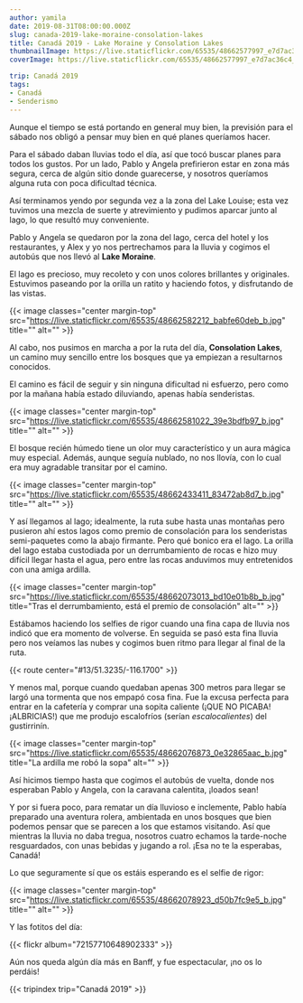 ```yaml
---
author: yamila
date: 2019-08-31T08:00:00.000Z
slug: canada-2019-lake-moraine-consolation-lakes
title: Canadá 2019 - Lake Moraine y Consolation Lakes
thumbnailImage: https://live.staticflickr.com/65535/48662577997_e7d7ac36c4_z.jpg
coverImage: https://live.staticflickr.com/65535/48662577997_e7d7ac36c4_b.jpg

trip: Canadá 2019
tags:
- Canadá
- Senderismo
---
```


Aunque el tiempo se está portando en general muy bien, la previsión para el sábado nos obligó a pensar muy bien en qué planes queríamos hacer.

<!--more-->

Para el sábado daban lluvias todo el día, así que tocó buscar planes para todos los gustos. Por un lado, Pablo y Angela prefirieron estar en zona más segura, cerca de algún sitio donde guarecerse, y nosotros queríamos alguna ruta con poca dificultad técnica.

Así terminamos yendo por segunda vez a la zona del Lake Louise; esta vez tuvimos una mezcla de suerte y atrevimiento y pudimos aparcar junto al lago, lo que resultó muy conveniente.

Pablo y Angela se quedaron por la zona del lago, cerca del hotel y los restaurantes, y Alex y yo nos pertrechamos para la lluvia y cogimos el autobús que nos llevó al **Lake Moraine**.

El lago es precioso, muy recoleto y con unos colores brillantes y originales. Estuvimos paseando por la orilla un ratito y haciendo fotos, y disfrutando de las vistas.

{{< image classes="center margin-top" src="https://live.staticflickr.com/65535/48662582212_babfe60deb_b.jpg" title="" alt="" >}}

Al cabo, nos pusimos en marcha a por la ruta del día, **Consolation Lakes**, un camino muy sencillo entre los bosques que ya empiezan a resultarnos conocidos.

El camino es fácil de seguir y sin ninguna dificultad ni esfuerzo, pero como por la mañana había estado diluviando, apenas había senderistas.

{{< image classes="center margin-top" src="https://live.staticflickr.com/65535/48662581022_39e3bdfb97_b.jpg" title="" alt="" >}}

El bosque recién húmedo tiene un olor muy característico y un aura mágica muy especial. Además, aunque seguía nublado, no nos llovía, con lo cual era muy agradable transitar por el camino.

{{< image classes="center margin-top" src="https://live.staticflickr.com/65535/48662433411_83472ab8d7_b.jpg" title="" alt="" >}}

Y así llegamos al lago; idealmente, la ruta sube hasta unas montañas pero pusieron ahí estos lagos como premio de consolación para los senderistas semi-paquetes como la abajo firmante. Pero qué bonico era el lago. La orilla del lago estaba custodiada por un derrumbamiento de rocas e hizo muy difícil llegar hasta el agua, pero entre las rocas anduvimos muy entretenidos con una amiga ardilla.

{{< image classes="center margin-top" src="https://live.staticflickr.com/65535/48662073013_bd10e01b8b_b.jpg" title="Tras el derrumbamiento, está el premio de consolación" alt="" >}}

Estábamos haciendo los selfies de rigor cuando una fina capa de lluvia nos indicó que era momento de volverse. En seguida se pasó esta fina lluvia pero nos veíamos las nubes y cogimos buen ritmo para llegar al final de la ruta.

{{< route center="#13/51.3235/-116.1700" >}}

Y menos mal, porque cuando quedaban apenas 300 metros para llegar se largó una tormenta que nos empapó cosa fina. Fue la excusa perfecta para entrar en la cafetería y comprar una sopita caliente (¡QUE NO PICABA! ¡ALBRICIAS!) que me produjo escalofríos (serían *escalocalientes*) del gustirrinín.

{{< image classes="center margin-top" src="https://live.staticflickr.com/65535/48662076873_0e32865aac_b.jpg" title="La ardilla me robó la sopa" alt="" >}}

Así hicimos tiempo hasta que cogimos el autobús de vuelta, donde nos esperaban Pablo y Angela, con la caravana calentita, ¡loados sean!

Y por si fuera poco, para rematar un día lluvioso e inclemente, Pablo había preparado una aventura rolera, ambientada en unos bosques que bien podemos pensar que se parecen a los que estamos visitando. Así que mientras la lluvia no daba tregua, nosotros cuatro echamos la tarde-noche resguardados, con unas bebidas y jugando a rol. ¡Esa no te la esperabas, Canadá!

Lo que seguramente sí que os estáis esperando es el selfie de rigor:

{{< image classes="center margin-top" src="https://live.staticflickr.com/65535/48662078923_d50b7fc9e5_b.jpg" title="" alt="" >}}

Y las fotitos del día:

{{< flickr album="72157710648902333" >}}

Aún nos queda algún día más en Banff, y fue espectacular, ¡no os lo perdáis!

{{< tripindex trip="Canadá 2019" >}}
